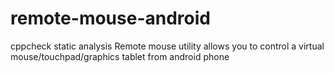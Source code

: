 # remote-mouse-android
cppcheck static analysis Remote mouse utility allows you to control a virtual mouse/touchpad/graphics tablet from android phone
